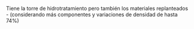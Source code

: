 Tiene la torre de hidrotratamiento pero también los materiales replanteados - (considerando más componentes y variaciones de densidad de hasta 74%)
